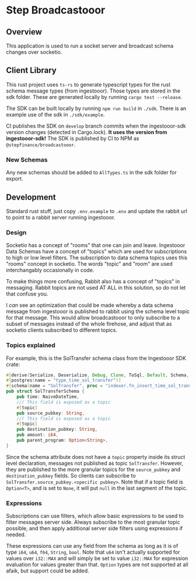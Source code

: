 # Step Broadcastooor

## Overview
This application is used to run a socket server and broadcast schema changes over
socketio.

## Client Library
This rust project uses `ts-rs` to generate typescript types for the rust schema message types (from ingestooor). Those types are stored in the sdk folder. These are generated locally by running `cargo test --release`.

The SDK can be built locally by running `npm run build` in `./sdk`.  There is an example use of the sdk in `./sdk/example`.

CI publishes the SDK on `develop` branch commits when the ingestooor-sdk version changes (detected in Cargo.lock). **It uses the version from ingestooor-sdk!**  The SDK is published by CI to NPM as `@stepfinance/broadcastooor`.

### New Schemas
Any new schemas should be added to `AllTypes.ts` in the sdk folder for export.

## Development
Standard rust stuff, just copy `.env.example` to `.env` and update the rabbit url to point to a rabbit server running ingestooor.

### Design
Socketio has a concept of "rooms" that one can join and leave. Ingestooor Data Schemas have a concept of "topics" which are used for subscriptions to high or low level filters. The subscription to data schema topics uses this "rooms" concept in socketio. The words "topic" and "room" are used interchangably occasionally in code.

To make things more confusing, Rabbit also has a concept of "topics" in messaging. Rabbit topics are not used AT ALL in this solution, so do not let that confuse you. 

I *can* see an optimization that could be made whereby a data schema message from ingestooor is published to rabbit using the schema level topic for that message.  This would allow broadcastooor to only subscribe to a subset of messages instead of the whole firehose, and adjust that as socketio clients subscribed to different topics.

### Topics explained

For example, this is the SolTransfer schema class from the Ingestooor SDK crate:

```rust
#[derive(Serialize, Deserialize, Debug, Clone, ToSql, Default, Schema, TS)]
#[postgres(name = "type_time_sol_transfer")]
#[schema(name = "SolTransfer", proc = "indexer.fn_insert_time_sol_transfer")]
pub struct SolTransferSchema {
    pub time: NaiveDateTime,
    /// This field is exposed as a topic
    #[topic]
    pub source_pubkey: String,
    /// This field is exposed as a topic
    #[topic]
    pub destination_pubkey: String,
    pub amount: i64,
    pub parent_program: Option<String>,
}
```
Since the schema attribute does not have a `topic` property inside its struct level declaration, messages not published as topic `SolTransfer`. However, they are published to the more granular topics for the `source_pubkey` and `destination_pubkey` fields. So clients can subscribe to `SolTransfer.source_pubkey.<specific pubkey>`.
Note that if a topic field is `Option<T>`, and is set to `None`, it will put `null` in the last segment of the topic.

### Expressions

Subscriptions can use filters, which allow basic expressions to be used to filter messages server side.  Always subscribe to the most granular topic possible, and then apply additional server side filters using expressions if needed.

These expressions can use any field from the schema as long as it is of type `i64`, `u64`, `f64`, `String`, `bool`. Note that `u64` isn't actually supported for values over `i32::MAX` and will simply be set to value `i32::MAX` for expression evaluation for values greater than that. `Option` types are not supported at all afaik, but support could be added.
